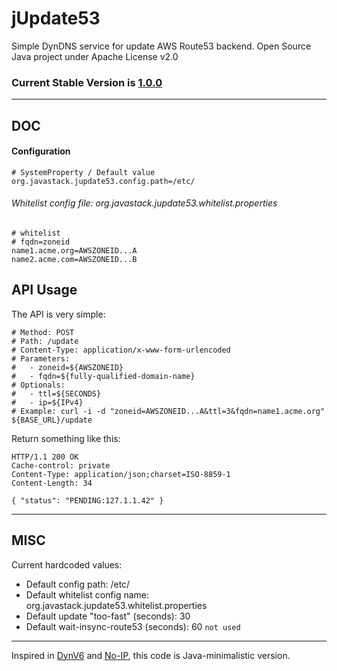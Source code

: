 # jUpdate53

Simple DynDNS service for update AWS Route53 backend. Open Source Java project under Apache License v2.0

### Current Stable Version is [1.0.0](https://github.com/ggrandes/jupdate53/releases)

---

## DOC

#### Configuration

    # SystemProperty / Default value
    org.javastack.jupdate53.config.path=/etc/

###### Whitelist config file: org.javastack.jupdate53.whitelist.properties

    # whitelist
    # fqdn=zoneid
    name1.acme.org=AWSZONEID...A
    name2.acme.com=AWSZONEID...B


## API Usage

The API is very simple:

    # Method: POST
    # Path: /update
    # Content-Type: application/x-www-form-urlencoded
    # Parameters: 
    #   - zoneid=${AWSZONEID}
    #   - fqdn=${fully-qualified-domain-name}
    # Optionals:
    #   - ttl=${SECONDS}
    #   - ip=${IPv4}
    # Example: curl -i -d "zoneid=AWSZONEID...A&ttl=3&fqdn=name1.acme.org" ${BASE_URL}/update

Return something like this:

    HTTP/1.1 200 OK
    Cache-control: private
    Content-Type: application/json;charset=ISO-8859-1
    Content-Length: 34
    
    { "status": "PENDING:127.1.1.42" }

---

## MISC
Current hardcoded values:

* Default config path: /etc/
* Default whitelist config name: org.javastack.jupdate53.whitelist.properties
* Default update "too-fast" (seconds): 30
* Default wait-insync-route53 (seconds): 60 `not used`

---
Inspired in [DynV6](https://dynv6.com/) and [No-IP](https://www.noip.com/), this code is Java-minimalistic version.
